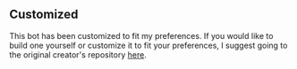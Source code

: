 ## Customized
This bot has been customized to fit my preferences.
If you would like to build one yourself or customize it to fit your preferences, I suggest going to the original creator's repository [here](https://github.com/jef/streetmerchant).

